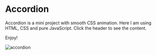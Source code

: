 # Accordion
Accordion is a mini project with smooth CSS animation. Here I am using HTML, CSS and pure JavaScript. Click the header to see the content.

Enjoy!

![accordion](https://user-images.githubusercontent.com/70126905/169671946-26278ff6-328b-42c4-a2eb-8e1959674c33.gif)
